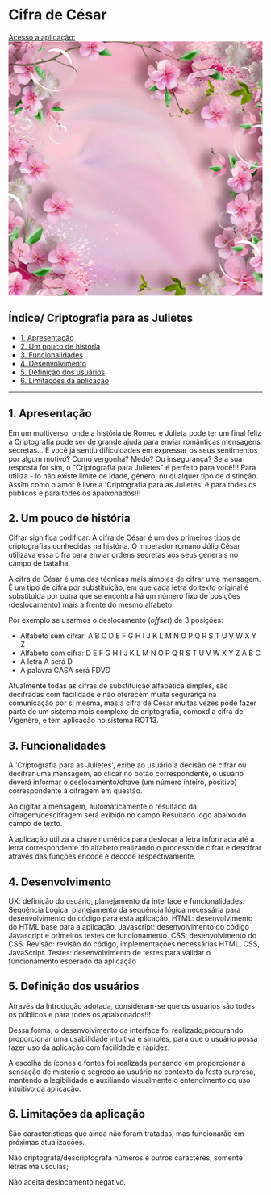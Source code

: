 # Cifra de César

[Acesso a aplicação:](https://katia-mendes.github.io/SAP009-cipher/)
![Screen Aplicação](src/img/Julietas.jpeg)
## Índice/ Criptografia para as Julietes

* [1. Apresentação](#1-Apresentação)
* [2. Um pouco de história](#2-UmPoucoDeHistória)
* [3. Funcionalidades](#3-Funcionalidades)
* [4. Desenvolvimento](#5-Desenvolvimento)
* [5. Definição dos usuários](#5-DefiniçãoDosUsuários)
* [6. Limitações da aplicação](#6-LimitaçõesDaAplicação)
***


## 1. Apresentação

Em um multiverso, onde a história de Romeu e Julieta pode ter um final feliz a Criptografia pode ser de grande ajuda para enviar românticas mensagens secretas...
E você já sentiu dificuldades em expressar os seus sentimentos por algum motivo? Como vergonha? Medo? Ou insegurança?
Se a sua resposta for sim, o "Criptografia para Julietes" é perfeito para você!!!
Para utiliza - lo não existe limite de idade, gênero, ou qualquer tipo de distinção. Assim como o amor é livre a 'Criptografia para as Julietes' é para todes os públicos e para todes os apaixonados!!!


## 2. Um pouco de história

Cifrar significa codificar. A [cifra de César](https://pt.wikipedia.org/wiki/Cifra_de_C%C3%A9sar)
é um dos primeiros tipos de criptografias conhecidas na história.
O imperador romano Júlio César utilizava essa cifra para enviar
ordens secretas aos seus generais no campo de batalha.

A cifra de César é uma das técnicas mais simples de cifrar uma mensagem. É um
tipo de cifra por substituição, em que cada letra do texto original é
substituida por outra que se encontra há um número fixo de posições
(deslocamento) mais a frente do mesmo alfabeto.

Por exemplo se usarmos o deslocamento (_offset_) de 3 posições:

* Alfabeto sem cifrar: A B C D E F G H I J K L M N O P Q R S T U V W X Y Z
* Alfabeto com cifra:  D E F G H I J K L M N O P Q R S T U V W X Y Z A B C
* A letra A será D
* A palavra CASA será FDVD

Atualmente todas as cifras de substituição alfabética simples, são decifradas
com facilidade e não oferecem muita segurança na comunicação por si mesma,
mas a cifra de César muitas vezes pode fazer parte de um sistema
mais complexo de criptografia, comoxd
a cifra de Vigenère, e tem aplicação no sistema ROT13.


## 3. Funcionalidades 

A 'Criptografia para as Julietes', exibe ao usuário a decisão de cifrar ou decifrar uma mensagem, ao clicar no botão correspondente, o usuário deverá informar o deslocamento/chave (um número inteiro, positivo) correspondente à cifragem em questão.

Ao digitar a mensagem, automaticamente o resultado da cifragem/descifragem será exibido no campo Resultado logo abaixo do campo de texto.

A aplicação utiliza a chave numérica para deslocar a letra informada até a letra correspondente do alfabeto realizando o processo de cifrar e descifrar através das funções encode e decode respectivamente.


## 4. Desenvolvimento

UX: definição do usuário, planejamento da interface e funcionalidades.
Sequência Lógica: planejamento da sequência lógica necessária para desenvolvimento do código para esta aplicação.
HTML: desenvolvimento do HTML base para a aplicação.
Javascript: desenvolvimento do código Javascript e primeiros testes de funcionamento.
CSS: desenvolvimento do CSS.
Revisão: revisão do código, implementações necessárias HTML, CSS, JavaScript.
Testes: desenvolvimento de testes para validar o funcionamento esperado da aplicação


## 5. Definição dos usuários

Através da Introdução adotada, consideram-se que os usuários são todes os públicos e para todes os apaixonados!!!  

Dessa forma, o desenvolvimento da interface foi realizado,procurando proporcionar uma usabilidade intuitiva e simples, para que o usuário possa fazer uso da aplicação com facilidade e rapidez.

A escolha de ícones e fontes foi realizada pensando em proporcionar a sensação de mistério e segredo ao usuário no contexto da festa surpresa, mantendo a legibilidade e auxiliando visualmente o entendimento do uso intuitivo da aplicação.

 
## 6. Limitações da aplicação

São características que ainda não foram tratadas, mas funcionarão em próximas atualizações.

Não criptografa/descriptografa números e outros caracteres, somente letras maiúsculas;

Não aceita deslocamento negativo.
